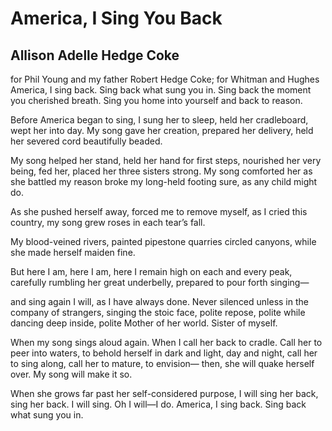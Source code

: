 # America, I Sing You Back
## Allison Adelle Hedge Coke
for Phil Young and my father Robert Hedge Coke;
for Whitman and Hughes
America, I sing back. Sing back what sung you in.
Sing back the moment you cherished breath.
Sing you home into yourself and back to reason.

Before America began to sing, I sung her to sleep,
held her cradleboard, wept her into day.
My song gave her creation, prepared her delivery,
held her severed cord beautifully beaded.

My song helped her stand, held her hand for first steps,
nourished her very being, fed her, placed her three sisters strong.
My song comforted her as she battled my reason
broke my long-held footing sure, as any child might do.

As she pushed herself away, forced me to remove myself,
as I cried this country, my song grew roses in each tear’s fall.

My blood-veined rivers, painted pipestone quarries
circled canyons, while she made herself maiden fine.

But here I am, here I am, here I remain high on each and every peak,
carefully rumbling her great underbelly, prepared to pour forth singing—

and sing again I will, as I have always done.
Never silenced unless in the company of strangers, singing
the stoic face, polite repose, polite while dancing deep inside, polite
Mother of her world. Sister of myself.

When my song sings aloud again. When I call her back to cradle.
Call her to peer into waters, to behold herself in dark and light,
day and night, call her to sing along, call her to mature, to envision—
then, she will quake herself over. My song will make it so.

When she grows far past her self-considered purpose,
I will sing her back, sing her back. I will sing. Oh I will—I do.
America, I sing back. Sing back what sung you in.